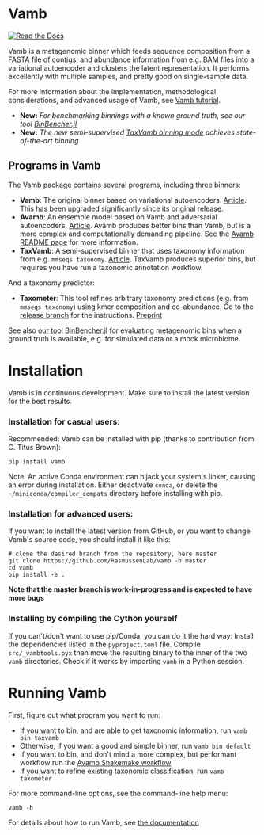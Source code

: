 # Vamb
[![Read the Docs](https://readthedocs.org/projects/vamb/badge/?version=latest)](https://vamb.readthedocs.io/en/latest/)

Vamb is a metagenomic binner which feeds sequence composition from a FASTA file of contigs, and abundance information from e.g. BAM files into a variational autoencoder and clusters the latent representation.
It performs excellently with multiple samples, and pretty good on single-sample data.

For more information about the implementation, methodological considerations, and advanced usage of Vamb, see [Vamb tutorial](https://github.com/RasmussenLab/vamb/blob/master/doc/tutorial.md).

* __New:__ _For benchmarking binnings with a known ground truth, see our tool [BinBencher.jl](https://github.com/jakobnissen/BinBencher.jl)_
* __New:__ _The new semi-supervised [TaxVamb binning mode](TODO) achieves state-of-the-art binning_

## Programs in Vamb
The Vamb package contains several programs, including three binners:
* __Vamb__: The original binner based on variational autoencoders. [Article](https://doi.org/10.1038/s41587-020-00777-4).
  This has been upgraded significantly since its original release.
* __Avamb__: An ensemble model based on Vamb and adversarial autoencoders. [Article](https://doi.org/10.1038/s42003-023-05452-3).
  Avamb produces better bins than Vamb, but is a more complex and computationally demanding pipeline.
  See the [Avamb README page](https://github.com/RasmussenLab/avamb/tree/avamb_new/workflow_avamb) for more information.
* __TaxVamb__: A semi-supervised binner that uses taxonomy information from e.g. `mmseqs taxonomy`. [Article](TODO).
  TaxVamb produces superior bins, but requires you have run a taxonomic annotation workflow.

And a taxonomy predictor:
* __Taxometer__: This tool refines arbitrary taxonomy predictions (e.g. from `mmseqs taxonomy`) using kmer composition and co-abundance. Go to the [release branch](https://github.com/RasmussenLab/vamb/blob/taxometer_release/README_Taxometer.md) for the instructions. [Preprint](https://www.biorxiv.org/content/10.1101/2023.11.23.568413v1)

See also [our tool BinBencher.jl](https://github.com/jakobnissen/BinBencher.jl) for evaluating metagenomic bins when a ground truth is available,
e.g. for simulated data or a mock microbiome.

# Installation
Vamb is in continuous development. Make sure to install the latest version for the best results.

### Installation for casual users:
Recommended: Vamb can be installed with pip (thanks to contribution from C. Titus Brown):
```
pip install vamb
```

Note: An active Conda environment can hijack your system's linker, causing an error during installation. Either deactivate `conda`, or delete the `~/miniconda/compiler_compats` directory before installing with pip.

### Installation for advanced users:
If you want to install the latest version from GitHub, or you want to change Vamb's source code, you should install it like this:

```
# clone the desired branch from the repository, here master
git clone https://github.com/RasmussenLab/vamb -b master
cd vamb
pip install -e .
```

__Note that the master branch is work-in-progress and is expected to have more bugs__

### Installing by compiling the Cython yourself

If you can't/don't want to use pip/Conda, you can do it the hard way: Install the dependencies listed in the `pyproject.toml` file. Compile `src/_vambtools.pyx` then move the resulting binary to the inner of the two `vamb` directories. Check if it works by importing `vamb` in a Python session.

# Running Vamb
First, figure out what program you want to run:
* If you want to bin, and are able to get taxonomic information, run `vamb bin taxvamb`
* Otherwise, if you want a good and simple binner, run `vamb bin default`
* If you want to bin, and don't mind a more complex, but performant workflow run the [Avamb Snakemake workflow](https://github.com/RasmussenLab/avamb/tree/avamb_new/workflow_avamb)
* If you want to refine existing taxonomic classification, run `vamb taxometer`

For more command-line options, see the command-line help menu:
```
vamb -h
```

For details about how to run Vamb, see [the documentation](https://vamb.readthedocs.io/en/latest/)
